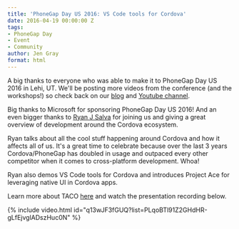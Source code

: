 ```yaml
---
title: 'PhoneGap Day US 2016: VS Code tools for Cordova'
date: 2016-04-19 00:00:00 Z
tags:
- PhoneGap Day
- Event
- Community
author: Jen Gray
format: html
---
```


A big thanks to everyone who was able to make it to PhoneGap Day US 2016 in Lehi, UT. We'll be posting more videos from the conference (and the workshops!) so check back on our [blog](http://phonegap.com/blog/tag/phonegap-day/) and [Youtube channel](https://www.youtube.com/user/PhoneGap).

Big thanks to Microsoft for sponsoring PhoneGap Day US 2016! And an even bigger thanks to [Ryan J Salva](https://twitter.com/ryanjsalva) for joining us and giving a great overview of development around the Cordova ecosystem.

Ryan talks about all the cool stuff happening around Cordova and how it affects all of us. It's a great time to celebrate because over the last 3 years Cordova/PhoneGap has doubled in usage and outpaced every other competitor when it comes to cross-platform development. Whoa!

Ryan also demos VS Code tools for Cordova and introduces Project Ace for leveraging native UI in Cordova apps.

Learn more about TACO [here](http://taco.tools/articles/ace.html) and watch the presentation recording below.

{% include video.html id="q13wJF3fGUQ?list=PLqoBTl91Z2GHdHR-gLfEjvglADszHuc0N" %}
